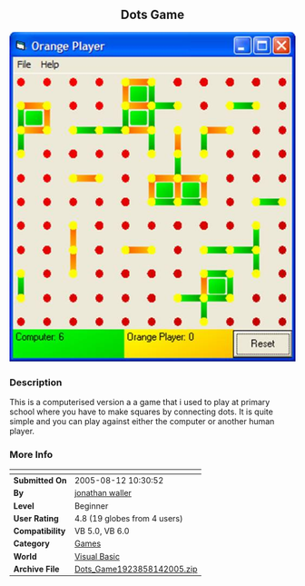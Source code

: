 ﻿<div align="center">

## Dots Game

<img src="PIC200581475359970.jpg">
</div>

### Description

This is a computerised version a a game that i used to play at primary school where you have to make squares by connecting dots. It is quite simple and you can play against either the computer or another human player.
 
### More Info
 


<span>             |<span>
---                |---
**Submitted On**   |2005-08-12 10:30:52
**By**             |[jonathan waller](https://github.com/Planet-Source-Code/PSCIndex/blob/master/ByAuthor/jonathan-waller.md)
**Level**          |Beginner
**User Rating**    |4.8 (19 globes from 4 users)
**Compatibility**  |VB 5\.0, VB 6\.0
**Category**       |[Games](https://github.com/Planet-Source-Code/PSCIndex/blob/master/ByCategory/games__1-38.md)
**World**          |[Visual Basic](https://github.com/Planet-Source-Code/PSCIndex/blob/master/ByWorld/visual-basic.md)
**Archive File**   |[Dots\_Game1923858142005\.zip](https://github.com/Planet-Source-Code/jonathan-waller-dots-game__1-62186/archive/master.zip)








